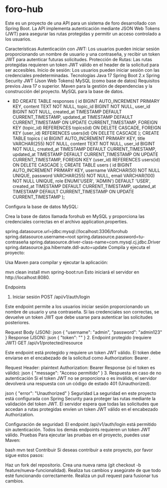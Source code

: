 # foro-hub
Este es un proyecto de una API para un sistema de foro desarrollado con Spring Boot. La API implementa autenticación mediante JSON Web Tokens (JWT) para asegurar las rutas protegidas y permitir un acceso controlado a los usuarios.

Características
Autenticación con JWT: Los usuarios pueden iniciar sesión proporcionando un nombre de usuario y una contraseña, y recibir un token JWT para autenticar futuras solicitudes.
Protección de Rutas: Las rutas protegidas requieren un token JWT válido en el header de la solicitud para ser accesibles.
Inicio de sesión: Los usuarios pueden iniciar sesión con las credenciales predeterminadas.
Tecnologías
Java 17
Spring Boot 2.x
Spring Security
JWT (Json Web Tokens)
MySQL (como base de datos)
Requisitos previos
Java 17 o superior.
Maven para la gestión de dependencias y la construcción del proyecto.
MySQL para la base de datos.

* BD
CREATE TABLE responses (
    id BIGINT AUTO_INCREMENT PRIMARY KEY,
    content TEXT NOT NULL,
    topic_id BIGINT NOT NULL,
    user_id BIGINT NOT NULL,
    created_at TIMESTAMP DEFAULT CURRENT_TIMESTAMP,
    updated_at TIMESTAMP DEFAULT CURRENT_TIMESTAMP ON UPDATE CURRENT_TIMESTAMP,
    FOREIGN KEY (topic_id) REFERENCES topics(id) ON DELETE CASCADE,
    FOREIGN KEY (user_id) REFERENCES users(id) ON DELETE CASCADE
);
CREATE TABLE topics (
    id BIGINT AUTO_INCREMENT PRIMARY KEY,
    title VARCHAR(255) NOT NULL,
    content TEXT NOT NULL,
    user_id BIGINT NOT NULL,
    created_at TIMESTAMP DEFAULT CURRENT_TIMESTAMP,
    updated_at TIMESTAMP DEFAULT CURRENT_TIMESTAMP ON UPDATE CURRENT_TIMESTAMP,
    FOREIGN KEY (user_id) REFERENCES users(id) ON DELETE CASCADE
);
CREATE TABLE users (
    id BIGINT AUTO_INCREMENT PRIMARY KEY,
    username VARCHAR(50) NOT NULL UNIQUE,
    password VARCHAR(255) NOT NULL,
    email VARCHAR(100) NOT NULL UNIQUE,
    role ENUM('USER', 'ADMIN') DEFAULT 'USER',
    created_at TIMESTAMP DEFAULT CURRENT_TIMESTAMP,
    updated_at TIMESTAMP DEFAULT CURRENT_TIMESTAMP ON UPDATE CURRENT_TIMESTAMP
);

Configura la base de datos MySQL:

Crea la base de datos llamada forohub en MySQL y proporciona las credenciales correctas en el archivo application.properties.

spring.datasource.url=jdbc:mysql://localhost:3306/forohub
spring.datasource.username=root
spring.datasource.password=tu-contraseña
spring.datasource.driver-class-name=com.mysql.cj.jdbc.Driver
spring.datasource.jpa.hibernate.ddl-auto=update
Compila y ejecuta el proyecto:

Usa Maven para compilar y ejecutar la aplicación:

mvn clean install
mvn spring-boot:run
Esto iniciará el servidor en http://localhost:8080.

Endpoints
1. Iniciar sesión
POST /api/v1/auth/login

Este endpoint permite a los usuarios iniciar sesión proporcionando un nombre de usuario y una contraseña. Si las credenciales son correctas, se devuelve un token JWT que debe usarse para autenticar las solicitudes posteriores.

Request Body (JSON):
json
{
  "username": "admin",
  "password": "admin123"
}
Response (JSON):
json
{
  "token": "<TOKEN>"
}
2. Endpoint protegido (requiere JWT)
GET /api/v1/protected/resource

Este endpoint está protegido y requiere un token JWT válido. El token debe enviarse en el encabezado de la solicitud como Authorization: Bearer <TOKEN>.

Request Header:
plaintext
Authorization: Bearer <TOKEN>
Response (si el token es válido):
json
{
  "message": "Acceso permitido"
}
3. Respuesta en caso de no autenticación
Si el token JWT no se proporciona o es inválido, el servidor devolverá una respuesta con un código de estado 401 (Unauthorized).

json
{
  "error": "Unauthorized"
}
Seguridad
La seguridad en este proyecto está configurada con Spring Security para proteger las rutas mediante la validación del token JWT. El servidor espera que todas las solicitudes que accedan a rutas protegidas envíen un token JWT válido en el encabezado Authorization.

Configuración de seguridad:
El endpoint /api/v1/auth/login está permitido sin autenticación.
Todos los demás endpoints requieren un token JWT válido.
Pruebas
Para ejecutar las pruebas en el proyecto, puedes usar Maven:

bash
mvn test
Contribuir
Si deseas contribuir a este proyecto, por favor sigue estos pasos:

Haz un fork del repositorio.
Crea una nueva rama (git checkout -b feature/nueva-funcionalidad).
Realiza tus cambios y asegúrate de que todo esté funcionando correctamente.
Realiza un pull request para fusionar tus cambios.
